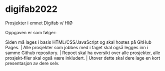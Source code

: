 # digifab2022
Prosjekter i emnet Digifab v/ HIØ

Oppgaven er som følger:

Siden må lages i basis HTML/CSS/JavaScript og skal hostes på GitHub Pages. | 
Alle prosjekter som jobbes med i faget skal også legges inn i samme Github repository. | 
Repoet skal ha oversikt over alle prosjekter, alle prosjekt-filer skal også være inkludert. | 
Utover dette skal dere lage en kort presentasjon av dere selv. 
